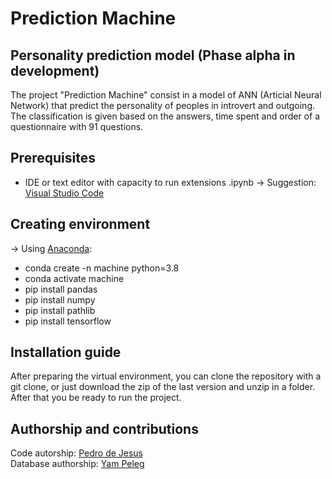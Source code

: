 # Prediction Machine

## Personality prediction model (Phase alpha in development) 

The project "Prediction Machine" consist in a model of ANN (Articial Neural Network) that predict the personality of peoples in introvert and outgoing. The classification is given based on the answers, time spent and order of a questionnaire with 91 questions.

## Prerequisites

* IDE or text editor with capacity to run extensions .ipynb -> Suggestion: [Visual Studio Code](https://code.visualstudio.com/)

## Creating environment

-> Using [Anaconda](https://www.anaconda.com/products/individual):

* conda create -n machine python=3.8
* conda activate machine
* pip install pandas
* pip install numpy
* pip install pathlib
* pip install tensorflow

## Installation guide

After preparing the virtual environment, you can clone the repository with a git clone, or just download the zip of the last version and unzip in a folder. After that you be ready to run the project.


## Authorship and contributions

Code autorship: [Pedro de Jesus](https://github.com/Peedrooo) <br>
Database authorship: [Yam Peleg](https://www.kaggle.com/yamqwe)
